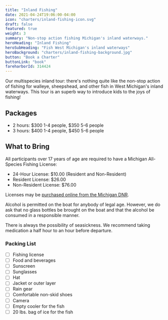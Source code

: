 ```yaml
---
title: "Inland Fishing"
date: 2021-04-24T19:06:00-04:00
icon: "charters/inland-fishing-icon.svg"
draft: false
featured: true
weight: 3
summary: "Non-stop action fishing Michigan's inland waterways."
heroHeading: "Inland Fishing"
heroSubHeading: "Fish West Michigan's inland waterways"
heroBackground: "charters/inland-fishing-background.jpg"
button: "Book a Charter"
buttonLink: "book"
fareharborId: 314424
---
```


Our multispecies inland tour: there's nothing quite like the non-stop action of fishing for walleye, sheepshead, and other fish in West Michigan's inland waterways. This tour is an superb way to introduce kids to the joys of fishing!

## Packages

- 2 hours: $300 1-4 people, $350 5-6 people
- 3 hours: $400 1-4 people, $450 5-6 people

## What to Bring

All participants over 17 years of age are required to have a Michigan All-Species Fishing License:

- 24-Hour License: $10.00 (Resident and Non-Resident)
- Resident License: $26.00
- Non-Resident License: $76.00

Licenses may be [purchased online from the Michigan DNR](https://www.michigan.gov/dnr/0,4570,7-350-79119_79146_82448---,00.html "Michigan DNR Fishing Licenses").

Alcohol is permitted on the boat for anybody of legal age. However, we do ask that no glass bottles be brought on the boat and that the alcohol be consumed in a responsible manner.

There is always the possibility of seasickness. We recommend taking medication a half hour to an hour before departure.

### Packing List

- [ ] Fishing license
- [ ] Food and beverages
- [ ] Sunscreen
- [ ] Sunglasses
- [ ] Hat
- [ ] Jacket or outer layer
- [ ] Rain gear
- [ ] Comfortable non-skid shoes
- [ ] Camera
- [ ] Empty cooler for the fish
- [ ] 20 lbs. bag of ice for the fish
